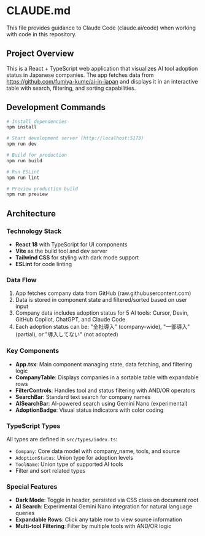 # CLAUDE.md

This file provides guidance to Claude Code (claude.ai/code) when working with code in this repository.

## Project Overview

This is a React + TypeScript web application that visualizes AI tool adoption status in Japanese companies. The app fetches data from https://github.com/fumiya-kume/ai-in-japan and displays it in an interactive table with search, filtering, and sorting capabilities.

## Development Commands

```bash
# Install dependencies
npm install

# Start development server (http://localhost:5173)
npm run dev

# Build for production
npm run build

# Run ESLint
npm run lint

# Preview production build
npm run preview
```

## Architecture

### Technology Stack
- **React 18** with TypeScript for UI components
- **Vite** as the build tool and dev server
- **Tailwind CSS** for styling with dark mode support
- **ESLint** for code linting

### Data Flow
1. App fetches company data from GitHub (raw.githubusercontent.com)
2. Data is stored in component state and filtered/sorted based on user input
3. Company data includes adoption status for 5 AI tools: Cursor, Devin, GitHub Copilot, ChatGPT, and Claude Code
4. Each adoption status can be: "全社導入" (company-wide), "一部導入" (partial), or "導入してない" (not adopted)

### Key Components
- **App.tsx**: Main component managing state, data fetching, and filtering logic
- **CompanyTable**: Displays companies in a sortable table with expandable rows
- **FilterControls**: Handles tool and status filtering with AND/OR operators
- **SearchBar**: Standard text search for company names
- **AISearchBar**: AI-powered search using Gemini Nano (experimental)
- **AdoptionBadge**: Visual status indicators with color coding

### TypeScript Types
All types are defined in `src/types/index.ts`:
- `Company`: Core data model with company_name, tools, and source
- `AdoptionStatus`: Union type for adoption levels
- `ToolName`: Union type of supported AI tools
- Filter and sort related types

### Special Features
- **Dark Mode**: Toggle in header, persisted via CSS class on document root
- **AI Search**: Experimental Gemini Nano integration for natural language queries
- **Expandable Rows**: Click any table row to view source information
- **Multi-tool Filtering**: Filter by multiple tools with AND/OR logic